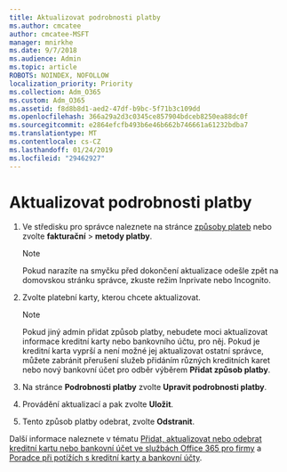 ```yaml
---
title: Aktualizovat podrobnosti platby
ms.author: cmcatee
author: cmcatee-MSFT
manager: mnirkhe
ms.date: 9/7/2018
ms.audience: Admin
ms.topic: article
ROBOTS: NOINDEX, NOFOLLOW
localization_priority: Priority
ms.collection: Adm_O365
ms.custom: Adm_O365
ms.assetid: f8d8b8d1-aed2-47df-b9bc-5f71b3c109dd
ms.openlocfilehash: 366a29a2d3c0345ce857904bdceb8250ea88dc0f
ms.sourcegitcommit: e2864efcfb493b6e46b662b746661a61232bdba7
ms.translationtype: MT
ms.contentlocale: cs-CZ
ms.lasthandoff: 01/24/2019
ms.locfileid: "29462927"
---
```

# <a name="update-payment-details"></a>Aktualizovat podrobnosti platby

1. Ve středisku pro správce naleznete na stránce [způsoby plateb](https://go.microsoft.com/fwlink/p/?linkid=2018806) nebo zvolte **fakturační** \> **metody platby**.
    
    > [!NOTE]
    > Pokud narazíte na smyčku před dokončení aktualizace odešle zpět na domovskou stránku správce, zkuste režim Inprivate nebo Incognito. 
  
2. Zvolte platební karty, kterou chcete aktualizovat.
    
    > [!NOTE]
    > Pokud jiný admin přidat způsob platby, nebudete moci aktualizovat informace kreditní karty nebo bankovního účtu, pro něj. Pokud je kreditní karta vyprší a není možné jej aktualizovat ostatní správce, můžete zabránit přerušení služeb přidáním různých kreditních karet nebo nový bankovní účet pro odběr výběrem **Přidat způsob platby**. 
  
3. Na stránce **Podrobnosti platby** zvolte **Upravit podrobnosti platby**.
    
4. Provádění aktualizací a pak zvolte **Uložit**.
    
5. Tento způsob platby odebrat, zvolte **Odstranit**.
    
Další informace naleznete v tématu [Přidat, aktualizovat nebo odebrat kreditní kartu nebo bankovní účet ve službách Office 365 pro firmy](https://support.office.com/article/30ba9c83-50d8-4020-90ed-830a5b8c8724) a [Poradce při potížích s kreditní karty a bankovní účty](https://support.office.com/article/30ba9c83-50d8-4020-90ed-830a5b8c8724).
  

